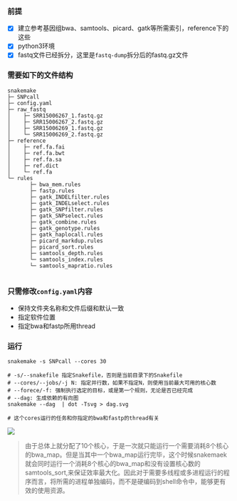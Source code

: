 ### 前提
- [x] 建立参考基因组bwa、samtools、picard、gatk等所需索引，reference下的这些
- [x] python3环境
- [x] fastq文件已经拆分，这里是`fastq-dump`拆分后的fastq.gz文件
### 需要如下的文件结构
```
snakemake
├─ SNPcall
├─ config.yaml
├─ raw_fastq
│    ├─ SRR15006267_1.fastq.gz
│    ├─ SRR15006267_2.fastq.gz
│    ├─ SRR15006269_1.fastq.gz
│    └─ SRR15006269_2.fastq.gz
├─ reference
│    ├─ ref.fa.fai
│    ├─ ref.fa.bwt
│    ├─ ref.fa.sa
│    ├─ ref.dict
│    └─ ref.fa
└─ rules
       ├─ bwa_mem.rules
       ├─ fastp.rules
       ├─ gatk_INDELfilter.rules
       ├─ gatk_INDELselect.rules
       ├─ gatk_SNPfilter.rules
       ├─ gatk_SNPselect.rules
       ├─ gatk_combine.rules
       ├─ gatk_genotype.rules
       ├─ gatk_haplocall.rules
       ├─ picard_markdup.rules
       ├─ picard_sort.rules
       ├─ samtools_depth.rules
       └─ samtools_index.rules
       └─ samtools_mapratio.rules
      
```
### 只需修改`config.yaml`内容
- 保持文件夹名称和文件后缀和默认一致
- 指定软件位置
- 指定bwa和fastp所用thread

### 运行
```
snakemake -s SNPcall --cores 30

# -s/--snakefile 指定Snakefile，否则是当前目录下的Snakefile
# --cores/--jobs/-j N: 指定并行数，如果不指定N，则使用当前最大可用的核心数
# --forece/-f: 强制执行选定的目标，或是第一个规则，无论是否已经完成
# --dag: 生成依赖的有向图
snakemake --dag  | dot -Tsvg > dag.svg

# 这个cores运行的任务和你指定的bwa和fastp的thread有关
```
<img src="https://github.com/Crazzy-Rabbit/Script-in-Bio/assets/111029483/c83c5629-a996-43d2-9d07-baed2dc3845e" wodth="10%">

> 由于总体上就分配了10个核心，于是一次就只能运行一个需要消耗8个核心的bwa_map。但是当其中一个bwa_map运行完毕，这个时候snakemaek就会同时运行一个消耗8个核心的bwa_map和没有设置核心数的samtools_sort,来保证效率最大化。因此对于需要多线程或多进程运行的程序而言，将所需的进程单独编码，而不是硬编码到shell命令中，能够更有效的使用资源。

